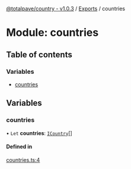 [@totalpave/country - v1.0.3](../README.md) / [Exports](../modules.md) / countries

# Module: countries

## Table of contents

### Variables

- [countries](countries.md#countries)

## Variables

### countries

• `Let` **countries**: [`ICountry`](../interfaces/ICountry.ICountry-1.md)[]

#### Defined in

[countries.ts:4](https://github.com/totalpave/country/blob/21d1403/src/countries.ts#L4)

